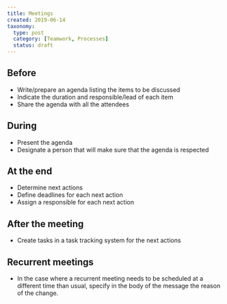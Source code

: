 ```yaml
---
title: Meetings
created: 2019-06-14
taxonomy:
  type: post
  category: [Teamwork, Processes]
  status: draft
---
```


## Before
* Write/prepare an agenda listing the items to be discussed
* Indicate the duration and responsible/lead of each item
* Share the agenda with all the attendees

## During
* Present the agenda
* Designate a person that will make sure that the agenda is respected

## At the end
* Determine next actions
* Define deadlines for each next action
* Assign a responsible for each next action

## After the meeting
* Create tasks in a task tracking system for the next actions

## Recurrent meetings
* In the case where a recurrent meeting needs to be scheduled at a different time than usual, specify in the body of the message the reason of the change.
